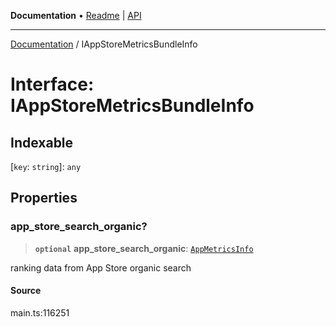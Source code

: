 **Documentation** • [Readme](../README.md) \| [API](../globals.md)

***

[Documentation](../README.md) / IAppStoreMetricsBundleInfo

# Interface: IAppStoreMetricsBundleInfo

## Indexable

 \[`key`: `string`\]: `any`

## Properties

### app\_store\_search\_organic?

> **`optional`** **app\_store\_search\_organic**: [`AppMetricsInfo`](../classes/AppMetricsInfo.md)

ranking data from App Store organic search

#### Source

main.ts:116251
